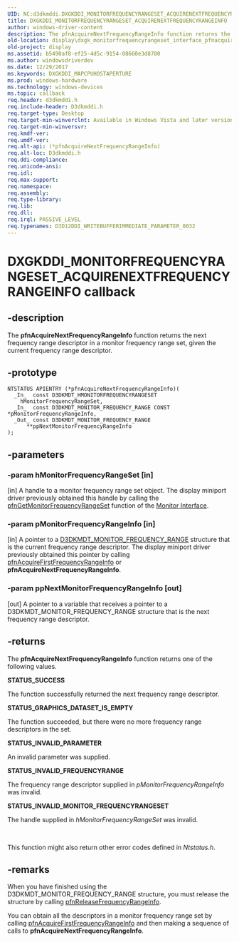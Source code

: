 ```yaml
---
UID: NC:d3dkmddi.DXGKDDI_MONITORFREQUENCYRANGESET_ACQUIRENEXTFREQUENCYRANGEINFO
title: DXGKDDI_MONITORFREQUENCYRANGESET_ACQUIRENEXTFREQUENCYRANGEINFO
author: windows-driver-content
description: The pfnAcquireNextFrequencyRangeInfo function returns the next frequency range descriptor in a monitor frequency range set, given the current frequency range descriptor.
old-location: display\dxgk_monitorfrequencyrangeset_interface_pfnacquirenextfrequencyrangein.htm
old-project: display
ms.assetid: b5490af8-ef25-4d5c-9154-08660e3d8780
ms.author: windowsdriverdev
ms.date: 12/29/2017
ms.keywords: DXGKDDI_MAPCPUHOSTAPERTURE
ms.prod: windows-hardware
ms.technology: windows-devices
ms.topic: callback
req.header: d3dkmddi.h
req.include-header: D3dkmddi.h
req.target-type: Desktop
req.target-min-winverclnt: Available in Windows Vista and later versions of the Windows operating systems.
req.target-min-winversvr: 
req.kmdf-ver: 
req.umdf-ver: 
req.alt-api: (*pfnAcquireNextFrequencyRangeInfo)
req.alt-loc: D3dkmddi.h
req.ddi-compliance: 
req.unicode-ansi: 
req.idl: 
req.max-support: 
req.namespace: 
req.assembly: 
req.type-library: 
req.lib: 
req.dll: 
req.irql: PASSIVE_LEVEL
req.typenames: D3D12DDI_WRITEBUFFERIMMEDIATE_PARAMETER_0032
---
```


# DXGKDDI_MONITORFREQUENCYRANGESET_ACQUIRENEXTFREQUENCYRANGEINFO callback



## -description
The <b>pfnAcquireNextFrequencyRangeInfo</b> function returns the next frequency range descriptor in a monitor frequency range set, given the current frequency range descriptor.



## -prototype

````
NTSTATUS APIENTRY (*pfnAcquireNextFrequencyRangeInfo)(
  _In_  const D3DKMDT_HMONITORFREQUENCYRANGESET     hMonitorFrequencyRangeSet,
  _In_  const D3DKMDT_MONITOR_FREQUENCY_RANGE CONST *pMonitorFrequencyRangeInfo,
  _Out_ const D3DKMDT_MONITOR_FREQUENCY_RANGE       **ppNextMonitorFrequencyRangeInfo
);
````


## -parameters

### -param hMonitorFrequencyRangeSet [in]

[in] A handle to a monitor frequency range set object. The display miniport driver previously obtained this handle by calling the <a href="..\d3dkmddi\nc-d3dkmddi-dxgkddi_monitor_getmonitorfrequencyrangeset.md">pfnGetMonitorFrequencyRangeSet</a> function of the <a href="https://msdn.microsoft.com/library/windows/hardware/ff568433">Monitor Interface</a>.


### -param pMonitorFrequencyRangeInfo [in]

[in] A pointer to a <a href="..\d3dkmdt\ns-d3dkmdt-_d3dkmdt_monitor_frequency_range.md">D3DKMDT_MONITOR_FREQUENCY_RANGE</a> structure that is the current frequency range descriptor. The display miniport driver previously obtained this pointer by calling <a href="..\d3dkmddi\nc-d3dkmddi-dxgkddi_monitorfrequencyrangeset_acquirefirstfrequencyrangeinfo.md">pfnAcquireFirstFrequencyRangeInfo</a> or <b>pfnAcquireNextFrequencyRangeInfo</b>.


### -param ppNextMonitorFrequencyRangeInfo [out]

[out] A pointer to a variable that receives a pointer to a D3DKMDT_MONITOR_FREQUENCY_RANGE structure that is the next frequency range descriptor.


## -returns
The <b>pfnAcquireNextFrequencyRangeInfo</b> function returns one of the following values.
<dl>
<dt><b>STATUS_SUCCESS</b></dt>
</dl>The function successfully returned the next frequency range descriptor.
<dl>
<dt><b>STATUS_GRAPHICS_DATASET_IS_EMPTY</b></dt>
</dl>The function succeeded, but there were no more frequency range descriptors in the set.
<dl>
<dt><b>STATUS_INVALID_PARAMETER</b></dt>
</dl>An invalid parameter was supplied.
<dl>
<dt><b>STATUS_INVALID_FREQUENCYRANGE</b></dt>
</dl>The frequency range descriptor supplied in <i>pMonitorFrequencyRangeInfo</i> was invalid.
<dl>
<dt><b>STATUS_INVALID_MONITOR_FREQUENCYRANGESET</b></dt>
</dl>The handle supplied in <i>hMonitorFrequencyRangeSet</i> was invalid.

 

This function might also return other error codes defined in <i>Ntstatus.h</i>.


## -remarks
When you have finished using the D3DKMDT_MONITOR_FREQUENCY_RANGE structure, you must release the structure by calling <a href="..\d3dkmddi\nc-d3dkmddi-dxgkddi_monitorfrequencyrangeset_releasefrequencyrangeinfo.md">pfnReleaseFrequencyRangeInfo</a>.

You can obtain all the descriptors in a monitor frequency range set by calling <a href="..\d3dkmddi\nc-d3dkmddi-dxgkddi_monitorfrequencyrangeset_acquirefirstfrequencyrangeinfo.md">pfnAcquireFirstFrequencyRangeInfo</a> and then making a sequence of calls to <b>pfnAcquireNextFrequencyRangeInfo</b>.</p>